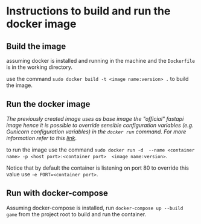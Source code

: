 # Instructions to build and run the docker image

## Build the image

assuming docker is installed and running in the machine and the `Dockerfile` is in the working directory.

use the command `sudo docker build -t <image name:version> .` to build the image.

## Run the docker image

*The previously created image uses as base image the "official" fastapi image hence it is possible to override sensible configuration variables (e.g. Gunicorn configuration variables) in the `docker run` command. For more information refer to this [link](https://github.com/tiangolo/uvicorn-gunicorn-fastapi-docker)*.

to run the image use the command `sudo docker run -d  --name <container name> -p <host port>:<container port>  <image name:version>`.

Notice that by default the container is listening on port 80 to override this value use `-e PORT=<container port>`.

## Run with docker-compose
Assuming docker-compose is installed, run `docker-compose up --build game` from the project root to build and run the container. 
 

